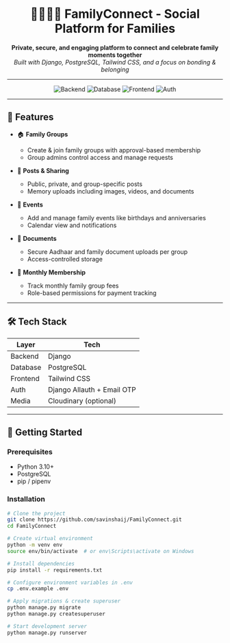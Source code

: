 <h1 align="center">
  👨‍👩‍👧‍👦 FamilyConnect - Social Platform for Families
</h1>

<p align="center">
  <b>Private, secure, and engaging platform to connect and celebrate family moments together</b><br/>
  <i>Built with Django, PostgreSQL, Tailwind CSS, and a focus on bonding & belonging</i>
</p>

---

<div align="center">

![Backend](https://img.shields.io/badge/Backend-Django-092E20?style=for-the-badge&logo=django&logoColor=white)
![Database](https://img.shields.io/badge/Database-PostgreSQL-4169E1?style=for-the-badge&logo=postgresql&logoColor=white)
![Frontend](https://img.shields.io/badge/Frontend-Tailwind_CSS-38B2AC?style=for-the-badge&logo=tailwind-css&logoColor=white)
![Auth](https://img.shields.io/badge/Auth-Secure_Email_Verification-blue?style=for-the-badge)


</div>

---

## 🌟 Features

- 🏠 **Family Groups**
  - Create & join family groups with approval-based membership
  - Group admins control access and manage requests

- 📝 **Posts & Sharing**
  - Public, private, and group-specific posts
  - Memory uploads including images, videos, and documents

- 📅 **Events**
  - Add and manage family events like birthdays and anniversaries
  - Calendar view and notifications

- 📂 **Documents**
  - Secure Aadhaar and family document uploads per group
  - Access-controlled storage

- 💸 **Monthly Membership**
  - Track monthly family group fees
  - Role-based permissions for payment tracking

---

## 🛠️ Tech Stack

| Layer       | Tech               |
|-------------|--------------------|
| Backend     | Django             |
| Database    | PostgreSQL         |
| Frontend    | Tailwind CSS       |
| Auth        | Django Allauth + Email OTP |
| Media       | Cloudinary (optional) |

---

## 🚀 Getting Started

### Prerequisites
- Python 3.10+
- PostgreSQL
- pip / pipenv

### Installation

```bash
# Clone the project
git clone https://github.com/savinshaij/FamilyConnect.git
cd FamilyConnect

# Create virtual environment
python -m venv env
source env/bin/activate  # or env\Scripts\activate on Windows

# Install dependencies
pip install -r requirements.txt

# Configure environment variables in .env
cp .env.example .env

# Apply migrations & create superuser
python manage.py migrate
python manage.py createsuperuser

# Start development server
python manage.py runserver
